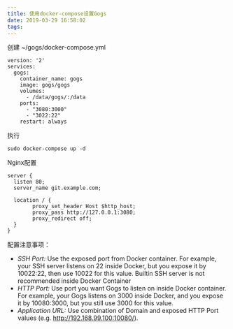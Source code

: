 ```yaml
---
title: 使用docker-compose设置Gogs
date: 2019-03-29 16:58:02
tags:
---
```



创建 ~/gogs/docker-compose.yml

```
version: '2'
services:
  gogs:
    container_name: gogs
    image: gogs/gogs
    volumes:
      - /data/gogs/:/data
    ports:
      - "3080:3000"
      - "3022:22"
    restart: always
```

执行

```
sudo docker-compose up -d
```

Nginx配置

```
server {
  listen 80;
  server_name git.example.com;

  location / {
        proxy_set_header Host $http_host;
        proxy_pass http://127.0.0.1:3080;
        proxy_redirect off;
  }
}
```

配置注意事项：

* *SSH Port:* Use the exposed port from Docker container. For example, your SSH server listens on 22 inside Docker, but you expose it by 10022:22, then use 10022 for this value. Builtin SSH server is not recommended inside Docker Container
* *HTTP Port:* Use port you want Gogs to listen on inside Docker container. For example, your Gogs listens on 3000 inside Docker, and you expose it by 10080:3000, but you still use 3000 for this value.
* *Application URL:* Use combination of Domain and exposed HTTP Port values (e.g. http://192.168.99.100:10080/).
